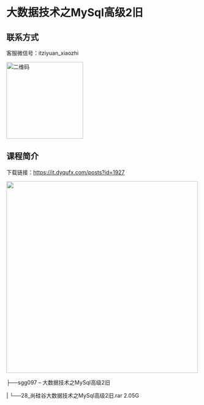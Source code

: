 # 大数据技术之MySql高级2旧

## 联系方式

客服微信号：itziyuan_xiaozhi

<img src="https://ziyuanyun.oss-cn-guangzhou.aliyuncs.com/common/20240614073449/666b82192834a.jpg" width="200" height="200" alt="二维码">

## 课程简介

下载链接：https://it.dyqufx.com/posts?id=1927

<img src="https://ziyuanyun.oss-cn-guangzhou.aliyuncs.com/yun/20240515183607/664490171bc74.jpg" width="500" alt="">

  ├──sgg097 &#8211; 大数据技术之MySql高级2旧

 | └──28_尚硅谷大数据技术之MySql高级2旧.rar 2.05G

  